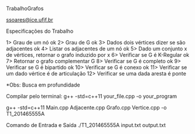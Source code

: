 TrabalhoGrafos

ssoares@ice.ufjf.br

Especificações do Trabalho

 1> Grau de um nó ok
 2> Grau de G ok
 3> Dados dois vértices dizer se são adjacentes ok
 4> Listar os adjacentes de um nó ok
 5> Dado um conjunto x de vértices, retornar o grafo induzido por x
 6> Verificar se G é K-Regular ok
 7> Retornar o grafo complementar G
 8> Verificar se G é completo ok
 9> Verificar se G é bipartido ok
10> Verificar se G é conexo ok
11> Verificar se um dado vértice é de articulação
12> Verificar se uma dada aresta é ponte

*Obs: Busca em profundidade

Compilar pelo terminal:
g++ -std=c++11 your_file.cpp -o your_program

g++ -std=c++11 Main.cpp Adjacente.cpp Grafo.cpp Vertice.cpp -o T1_201465555A


Comando de Entrada e Saída
./T1_201465555A input.txt output.txt




